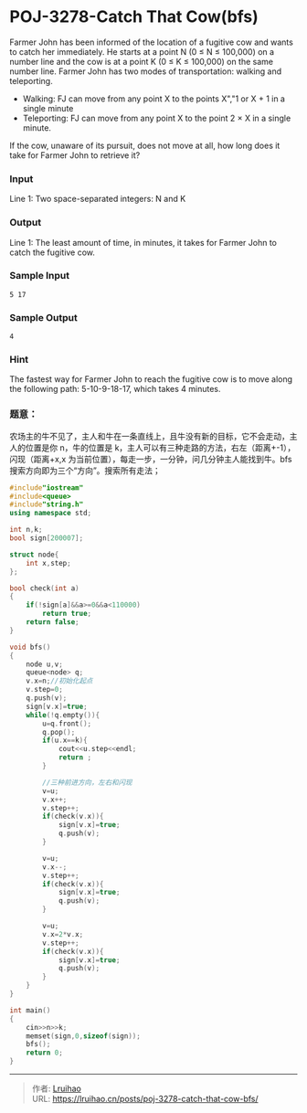 # POJ-3278-Catch That Cow(bfs)


Farmer John has been informed of the location of a fugitive cow and wants to catch her immediately. He starts at a point N (0 ≤ N ≤ 100,000) on a number line and the cow is at a point K (0 ≤ K ≤ 100,000) on the same number line. Farmer John has two modes of transportation: walking and teleporting.

* Walking: FJ can move from any point X to the points X","1 or X + 1 in a single minute
* Teleporting: FJ can move from any point X to the point 2 × X in a single minute.

If the cow, unaware of its pursuit, does not move at all, how long does it take for Farmer John to retrieve it?

### Input
Line 1: Two space-separated integers: N and K

### Output
Line 1: The least amount of time, in minutes, it takes for Farmer John to catch the fugitive cow.

### Sample Input
    5 17

### Sample Output
    4

### Hint
The fastest way for Farmer John to reach the fugitive cow is to move along the following path: 5-10-9-18-17, which takes 4 minutes.

### 题意：
农场主的牛不见了，主人和牛在一条直线上，且牛没有新的目标，它不会走动，主人的位置是你 n，牛的位置是 k，主人可以有三种走路的方法，右左（距离+-1），闪现（距离+x,x 为当前位置），每走一步，一分钟，问几分钟主人能找到牛。bfs 搜索方向即为三个“方向”。搜索所有走法；

```cpp
#include"iostream"
#include<queue>
#include"string.h"
using namespace std;

int n,k;
bool sign[200007];

struct node{
    int x,step;
};

bool check(int a)
{
    if(!sign[a]&&a>=0&&a<110000)
        return true;
    return false;
}

void bfs()
{
    node u,v;
    queue<node> q;
    v.x=n;//初始化起点
    v.step=0;
    q.push(v);
    sign[v.x]=true;
    while(!q.empty()){
        u=q.front();
        q.pop();
        if(u.x==k){
            cout<<u.step<<endl;
            return ;
        }

        //三种前进方向，左右和闪现
        v=u;
        v.x++;
        v.step++;
        if(check(v.x)){
            sign[v.x]=true;
            q.push(v);
        }

        v=u;
        v.x--;
        v.step++;
        if(check(v.x)){
            sign[v.x]=true;
            q.push(v);
        }

        v=u;
        v.x=2*v.x;
        v.step++;
        if(check(v.x)){
            sign[v.x]=true;
            q.push(v);
        }
    }
}

int main()
{
    cin>>n>>k;
    memset(sign,0,sizeof(sign));
    bfs();
    return 0;
}
```

---

> 作者: [Lruihao](https://github.com/Lruihao)  
> URL: https://lruihao.cn/posts/poj-3278-catch-that-cow-bfs/  


